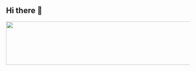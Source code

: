 ## Hi there 👋
<a href="https://github.com/devxb/gitanimals">
  <img src="https://render.gitanimals.org/lines/{Yoon0yoon}?pet-id=1" width="1000" height="120"/>
</a>
<!--
**Yoon0yoon/Yoon0yoon** is a ✨ _special_ ✨ repository because its `README.md` (this file) appears on your GitHub profile.

Here are some ideas to get you started:

- 🔭 I’m currently working on ...
- 🌱 I’m currently learning ...
- 👯 I’m looking to collaborate on ...
- 🤔 I’m looking for help with ...
- 💬 Ask me about ...
- 📫 How to reach me: ...
- 😄 Pronouns: ...
- ⚡ Fun fact: ...
-->
